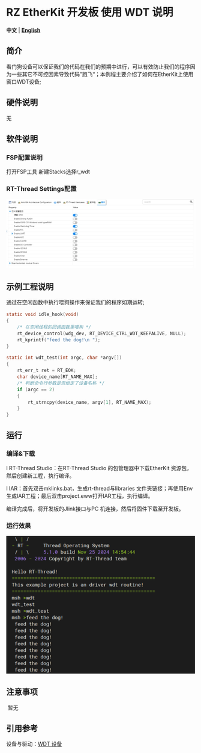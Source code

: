 # RZ EtherKit 开发板 使用 WDT 说明

**中文** | [**English**](./README.md)

## 简介

看门狗设备可以保证我们的代码在我们的预期中进行，可以有效防止我们的程序因为一些其它不可控因素导致代码”跑飞“；本例程主要介绍了如何在EtherKit上使用窗口WDT设备;

## 硬件说明

无

## 软件说明

### FSP配置说明

打开FSP工具 新建Stacks选择r_wdt

### RT-Thread Settings配置

![img](./figures/wps28.jpg) 

## 示例工程说明

通过在空闲函数中执行喂狗操作来保证我们的程序如期运转;

```c
static void idle_hook(void)
{
    /* 在空闲线程的回调函数里喂狗 */
    rt_device_control(wdg_dev, RT_DEVICE_CTRL_WDT_KEEPALIVE, NULL);
    rt_kprintf("feed the dog!\n ");
}
```

```c
static int wdt_test(int argc, char *argv[])
{
    rt_err_t ret = RT_EOK;
    char device_name[RT_NAME_MAX];
    /* 判断命令行参数是否给定了设备名称 */
    if (argc == 2)
    {
        rt_strncpy(device_name, argv[1], RT_NAME_MAX);
    }
}
```



## 运行

### 编译&下载

l RT-Thread Studio：在RT-Thread Studio 的包管理器中下载EtherKit 资源包，然后创建新工程，执行编译。

l IAR：首先双击mklinks.bat，生成rt-thread与libraries 文件夹链接；再使用Env 生成IAR工程；最后双击project.eww打开IAR工程，执行编译。

编译完成后，将开发板的Jlink接口与PC 机连接，然后将固件下载至开发板。

### 运行效果

![image-20241125151714366](./figures/image-20241125151714366.png) 

## 注意事项

​	暂无

## 引用参考

设备与驱动：[WDT 设备](https://www.rt-thread.org/document/site/#/rt-thread-version/rt-thread-standard/programming-manual/device/watchdog/watchdog)

 

